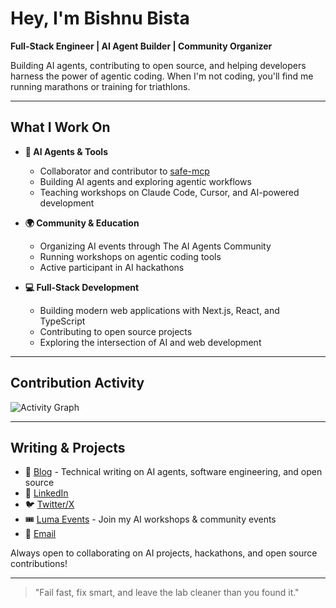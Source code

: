 # Hey, I'm Bishnu Bista

**Full-Stack Engineer | AI Agent Builder | Community Organizer**

Building AI agents, contributing to open source, and helping developers harness the power of agentic coding. When I'm not coding, you'll find me running marathons or training for triathlons.

---

## What I Work On

- **🤖 AI Agents & Tools**
  - Collaborator and contributor to [safe-mcp](https://github.com/SAFE-MCP/safe-mcp)
  - Building AI agents and exploring agentic workflows
  - Teaching workshops on Claude Code, Cursor, and AI-powered development

- **🌍 Community & Education**
  - Organizing AI events through The AI Agents Community
  - Running workshops on agentic coding tools
  - Active participant in AI hackathons

- **💻 Full-Stack Development**
  - Building modern web applications with Next.js, React, and TypeScript
  - Contributing to open source projects
  - Exploring the intersection of AI and web development

---

## Contribution Activity

![Activity Graph](https://github-readme-activity-graph.vercel.app/graph?username=bishnubista&theme=github-compact&hide_border=true&bg_color=0d1117&color=58a6ff&line=58a6ff&point=c9d1d9)

<!-- Uncomment after setting up the snake GitHub Action:
![Snake animation](https://raw.githubusercontent.com/bishnubista/bishnubista/output/snake.svg)
-->

---

## Writing & Projects

- 📝 [Blog](https://bishnu.dev/posts/?utm_source=github&utm_medium=referral&utm_campaign=) - Technical writing on AI agents, software engineering, and open source
- 💼 [LinkedIn](https://www.linkedin.com/in/bishnubista/)
- 🐦 [Twitter/X](https://x.com/bishnubista_)
- 🎟️ [Luma Events](https://luma.com/user/bbista) - Join my AI workshops & community events
- 📧 [Email](mailto:collab@bishnu.dev)

Always open to collaborating on AI projects, hackathons, and open source contributions!

---

> "Fail fast, fix smart, and leave the lab cleaner than you found it."
